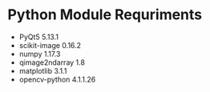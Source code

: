 # Python Module Requriments

- PyQt5 5.13.1 
- scikit-image 0.16.2 
- numpy 1.17.3 
- qimage2ndarray 1.8 
- matplotlib 3.1.1 
- opencv-python 4.1.1.26
